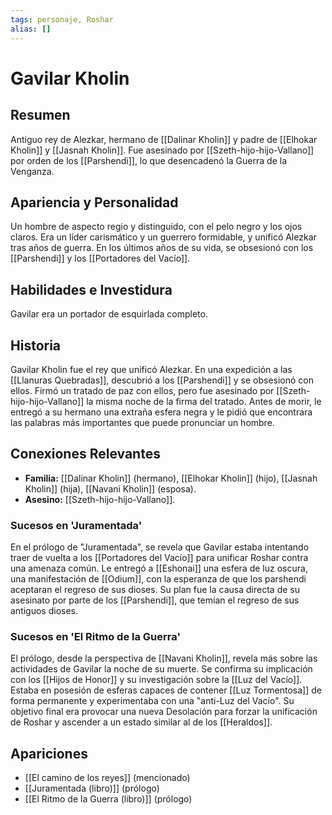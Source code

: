 ```yaml
---
tags: personaje, Roshar
alias: []
---
```


# Gavilar Kholin

## Resumen
Antiguo rey de Alezkar, hermano de [[Dalinar Kholin]] y padre de [[Elhokar Kholin]] y [[Jasnah Kholin]]. Fue asesinado por [[Szeth-hijo-hijo-Vallano]] por orden de los [[Parshendi]], lo que desencadenó la Guerra de la Venganza.

## Apariencia y Personalidad
Un hombre de aspecto regio y distinguido, con el pelo negro y los ojos claros. Era un líder carismático y un guerrero formidable, y unificó Alezkar tras años de guerra. En los últimos años de su vida, se obsesionó con los [[Parshendi]] y los [[Portadores del Vacío]].

## Habilidades e Investidura
Gavilar era un portador de esquirlada completo.

## Historia
Gavilar Kholin fue el rey que unificó Alezkar. En una expedición a las [[Llanuras Quebradas]], descubrió a los [[Parshendi]] y se obsesionó con ellos. Firmó un tratado de paz con ellos, pero fue asesinado por [[Szeth-hijo-hijo-Vallano]] la misma noche de la firma del tratado. Antes de morir, le entregó a su hermano una extraña esfera negra y le pidió que encontrara las palabras más importantes que puede pronunciar un hombre.

## Conexiones Relevantes
* **Familia:** [[Dalinar Kholin]] (hermano), [[Elhokar Kholin]] (hijo), [[Jasnah Kholin]] (hija), [[Navani Kholin]] (esposa).
* **Asesino:** [[Szeth-hijo-hijo-Vallano]].

### Sucesos en 'Juramentada'
En el prólogo de "Juramentada", se revela que Gavilar estaba intentando traer de vuelta a los [[Portadores del Vacío]] para unificar Roshar contra una amenaza común. Le entregó a [[Eshonai]] una esfera de luz oscura, una manifestación de [[Odium]], con la esperanza de que los parshendi aceptaran el regreso de sus dioses. Su plan fue la causa directa de su asesinato por parte de los [[Parshendi]], que temían el regreso de sus antiguos dioses.

### Sucesos en 'El Ritmo de la Guerra'
El prólogo, desde la perspectiva de [[Navani Kholin]], revela más sobre las actividades de Gavilar la noche de su muerte. Se confirma su implicación con los [[Hijos de Honor]] y su investigación sobre la [[Luz del Vacío]]. Estaba en posesión de esferas capaces de contener [[Luz Tormentosa]] de forma permanente y experimentaba con una "anti-Luz del Vacío". Su objetivo final era provocar una nueva Desolación para forzar la unificación de Roshar y ascender a un estado similar al de los [[Heraldos]].

## Apariciones
* [[El camino de los reyes]] (mencionado)
* [[Juramentada (libro)]] (prólogo)
* [[El Ritmo de la Guerra (libro)]] (prólogo)
